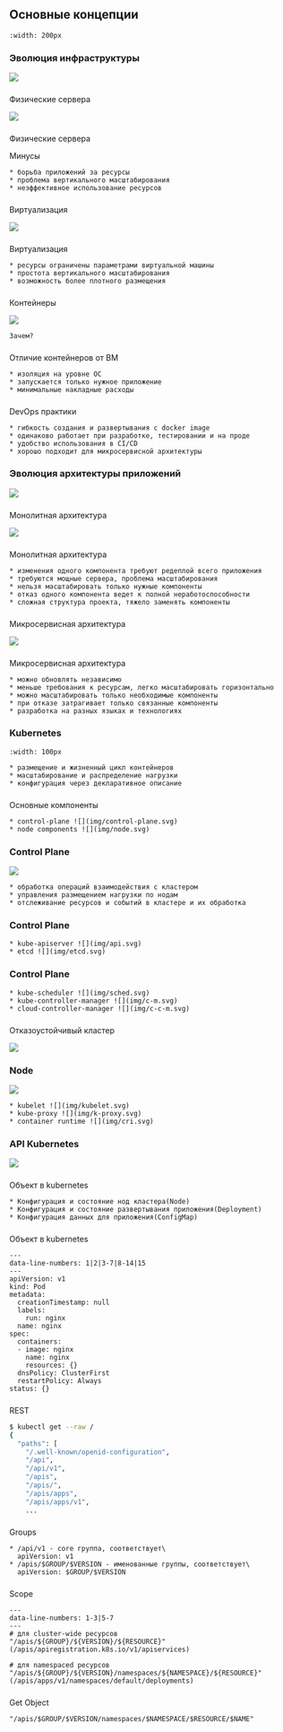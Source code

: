 ## Основные концепции

```{image} img/control-plane.svg
:width: 200px
```

### Эволюция инфраструктуры
![](img/container_evolution3.svg)

###
Физические сервера

![](img/container_evolution1.svg)

###
Физические сервера

Минусы
```{revealjs-fragments}
* борьба приложений за ресурсы
* проблема вертикального масштабирования
* неэффективное использование ресурсов
```

###
Виртуализация

![](img/container_evolution2.svg)

###
Виртуализация
```{revealjs-fragments}
* ресурсы ограничены параметрами виртуальной машины
* простота вертикального масштабирования
* возможность более плотного размещения
```

###
Контейнеры

![](img/container_evolution3.svg)
```{revealjs-fragments}
Зачем?
```

###
Отличие контейнеров от ВМ

```{revealjs-fragments}
* изоляция на уровне ОС
* запускается только нужное приложение
* минимальные накладные расходы
```

###
DevOps практики
```{revealjs-fragments}
* гибкость создания и развертывания с docker image
* одинаково работает при разработке, тестировании и на проде
* удобство использования в CI/CD
* хорошо подходит для микросервисной архитектуры
```

### Эволюция архитектуры приложений
![](img/monolithvsmicro.drawio.svg)

###
Монолитная архитектура

![](img/monolith.drawio.svg)

###
Монолитная архитектура
```{revealjs-fragments}
* изменения одного компонента требуют редеплой всего приложения
* требуются мощные сервера, проблема масштабирования
* нельзя масштабировать только нужные компоненты
* отказ одного компонента ведет к полной неработоспособности
* сложная структура проекта, тяжело заменять компоненты
```

###
Микросервисная архитектура

![](img/microservices.drawio.svg)

###
Микросервисная архитектура
```{revealjs-fragments}
* можно обновлять независимо
* меньше требования к ресурсам, легко масштабировать горизонтально
* можно масштабировать только необходимые компоненты
* при отказе затрагивает только связанные компоненты
* разработка на разных языках и технологиях
```

### Kubernetes
```{image} img/logo.svg
:width: 100px
```
```{revealjs-fragments}
* размещение и жизненный цикл контейнеров
* масштабирование и распределение нагрузки
* конфигурация через декларативное описание
```

###
Основные компоненты
```{revealjs-fragments}
* control-plane ![](img/control-plane.svg)
* node components ![](img/node.svg)
```

### Control Plane
![](img/control-plane.svg)
```{revealjs-fragments}
* обработка операций взаимодействия с кластером
* управления размещением нагрузки по нодам
* отслеживание ресурсов и событий в кластере и их обработка
```

### Control Plane
```{revealjs-fragments}
* kube-apiserver ![](img/api.svg)
* etcd ![](img/etcd.svg)
```

### Control Plane
```{revealjs-fragments}
* kube-scheduler ![](img/sched.svg)
* kube-controller-manager ![](img/c-m.svg)
* cloud-controller-manager ![](img/c-c-m.svg)
```

###
Отказоустойчивый кластер

![](img/ha-cluster.svg)

### Node
![](img/node.svg)
```{revealjs-fragments}
* kubelet ![](img/kubelet.svg)
* kube-proxy ![](img/k-proxy.svg)
* container runtime ![](img/cri.svg)
```

### API Kubernetes
![](img/api.svg)

###
Объект в kubernetes
```{revealjs-fragments}
* Конфигурация и состояние нод кластера(Node)
* Конфигурация и состояние развертывания приложения(Deployment)
* Конфигурация данных для приложения(ConfigMap)
```

###
Объект в kubernetes
```{revealjs-code-block} yaml
---
data-line-numbers: 1|2|3-7|8-14|15
---
apiVersion: v1
kind: Pod
metadata:
  creationTimestamp: null
  labels:
    run: nginx
  name: nginx
spec:
  containers:
  - image: nginx
    name: nginx
    resources: {}
  dnsPolicy: ClusterFirst
  restartPolicy: Always
status: {}
```

###
REST
```bash
$ kubectl get --raw /
{
  "paths": [
    "/.well-known/openid-configuration",
    "/api",
    "/api/v1",
    "/apis",
    "/apis/",
    "/apis/apps",
    "/apis/apps/v1",
    ...
```

###
Groups
```{revealjs-fragments}
* /api/v1 - core группа, соответствует\
  apiVersion: v1
* /apis/$GROUP/$VERSION - именованные группы, соответствует\
  apiVersion: $GROUP/$VERSION
```

###
Scope
```{revealjs-code-block} bash
---
data-line-numbers: 1-3|5-7
---
# для cluster-wide ресурсов
"/apis/${GROUP}/${VERSION}/${RESOURCE}"
(/apis/apiregistration.k8s.io/v1/apiservices)

# для namespaced ресурсов
"/apis/${GROUP}/${VERSION}/namespaces/${NAMESPACE}/${RESOURCE}"
(/apis/apps/v1/namespaces/default/deployments)
```

###
Get Object
```{revealjs-code-block} bash
"/apis/$GROUP/$VERSION/namespaces/$NAMESPACE/$RESOURCE/$NAME"
```
